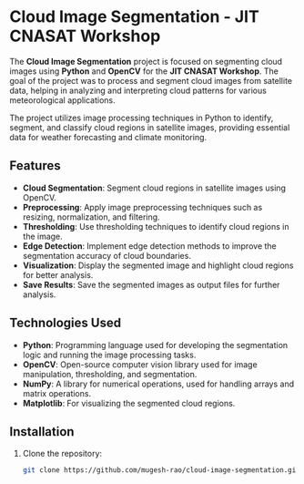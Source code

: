 # Cloud Image Segmentation - JIT CNASAT Workshop

The **Cloud Image Segmentation** project is focused on segmenting cloud images using **Python** and **OpenCV** for the **JIT CNASAT Workshop**. The goal of the project was to process and segment cloud images from satellite data, helping in analyzing and interpreting cloud patterns for various meteorological applications.

The project utilizes image processing techniques in Python to identify, segment, and classify cloud regions in satellite images, providing essential data for weather forecasting and climate monitoring.

## Features

- **Cloud Segmentation**: Segment cloud regions in satellite images using OpenCV.
- **Preprocessing**: Apply image preprocessing techniques such as resizing, normalization, and filtering.
- **Thresholding**: Use thresholding techniques to identify cloud regions in the image.
- **Edge Detection**: Implement edge detection methods to improve the segmentation accuracy of cloud boundaries.
- **Visualization**: Display the segmented image and highlight cloud regions for better analysis.
- **Save Results**: Save the segmented images as output files for further analysis.

## Technologies Used

- **Python**: Programming language used for developing the segmentation logic and running the image processing tasks.
- **OpenCV**: Open-source computer vision library used for image manipulation, thresholding, and segmentation.
- **NumPy**: A library for numerical operations, used for handling arrays and matrix operations.
- **Matplotlib**: For visualizing the segmented cloud regions.

## Installation

1. Clone the repository:

   ```bash
   git clone https://github.com/mugesh-rao/cloud-image-segmentation.git
